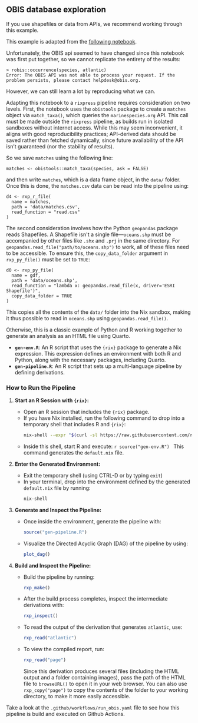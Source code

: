 ## OBIS database exploration

If you use shapefiles or data from APIs, we recommend working through this
example.

This example is adapted from the
[following notebook](https://ioos.github.io/ioos_code_lab/content/code_gallery/data_access_notebooks/2018-02-20-obis.html).

Unfortunately, the OBIS api seemed to have changed since this notebook was first
put together, so we cannot replicate the entirety of the results:

```
> robis::occurrence(species, atlantic)
Error: The OBIS API was not able to process your request. If the problem persists, please contact helpdesk@obis.org.
```

However, we can still learn a lot by reproducing what we can.

Adapting this notebook to a `rixpress` pipeline requires consideration on two
levels. First, the notebook uses the `obistools` package to create a `matches`
object via `match_taxa()`, which queries the `marinespecies.org` API. This call
must be made outside the `rixpress` pipeline, as builds run in isolated
sandboxes without internet access. While this may seem inconvenient, it aligns
with good reproducibility practices; API-derived data should be saved rather than
fetched dynamically, since future availability of the API isn’t guaranteed
(nor the stability of results).

So we save `matches` using the following line:

```
matches <- obistools::match_taxa(species, ask = FALSE)
```

and then write `matches`, which is a data frame object, in the `data/` folder.
Once this is done, the `matches.csv` data can be read into the pipeline using:

```
d4 <- rxp_r_file(
  name = matches,
  path = 'data/matches.csv',
  read_function = "read.csv"
)
```

The second consideration involves how the Python `geopandas` package reads
Shapefiles. A Shapefile isn't a single file—`oceans.shp` must be accompanied by
other files like `.shx` and `.prj` in the same directory. For
`geopandas.read_file("path/to/oceans.shp")` to work, all of these files need to
be accessible. To ensure this, the `copy_data_folder` argument in
`rxp_py_file()` must be set to `TRUE`:

```
d0 <- rxp_py_file(
  name = gdf,
  path = 'data/oceans.shp',
  read_function = "lambda x: geopandas.read_file(x, driver='ESRI Shapefile')",
  copy_data_folder = TRUE
)

```

This copies all the contents of the `data/` folder into the Nix sandbox, making
it thus possible to read in `oceans.shp` using `geopandas.read_file()`.

Otherwise, this is a classic example of Python and R working together to generate
an analysis as an HTML file using Quarto.

- **`gen-env.R`**: An R script that uses the `{rix}` package to generate a Nix
  expression. This expression defines an environment with both R and Python,
  along with the necessary packages, including Quarto.
- **`gen-pipeline.R`**: An R script that sets up a multi-language pipeline by
  defining derivations.

### How to Run the Pipeline

1. **Start an R Session with `{rix}`:**
   - Open an R session that includes the `{rix}` package.
   - If you have Nix installed, run the following command to drop into a
     temporary shell that includes R and `{rix}`:
     ```bash
     nix-shell --expr "$(curl -sl https://raw.githubusercontent.com/ropensci/rix/main/inst/extdata/default.nix)"
     ```
   - Inside this shell, start R and execute: ```r source("gen-env.R") ``` This
     command generates the `default.nix` file.

2. **Enter the Generated Environment:**
   - Exit the temporary shell (using CTRL-D or by typing `exit`)
   - In your terminal, drop into the environment defined by the generated
     `default.nix` file by running:
     ```bash
     nix-shell
     ```

3. **Generate and Inspect the Pipeline:**
   - Once inside the environment, generate the pipeline with:
     ```r
     source("gen-pipeline.R")
     ```
   - Visualize the Directed Acyclic Graph (DAG) of the pipeline by using:
     ```r
     plot_dag()
     ```

4. **Build and Inspect the Pipeline:**
   - Build the pipeline by running:
     ```r
     rxp_make()
     ```
   - After the build process completes, inspect the intermediate derivations
     with:
     ```r
     rxp_inspect()
     ```
   - To read the output of the derivation that generates `atlantic`, use:
     ```r
     rxp_read("atlantic")
     ```
   - To view the compiled report, run:
     ```r
     rxp_read("page")
     ```
     Since this derivation produces several files (including the HTML output and
     a folder containing images), pass the path of the HTML file to
     `browseURL()` to open it in your web browser. You can also use
     `rxp_copy("page")` to copy the contents of the folder to your working
     directory, to make it more easily accessible.

Take a look at the `.github/workflows/run_obis.yaml` file to see how this
pipeline is build and executed on Github Actions.
